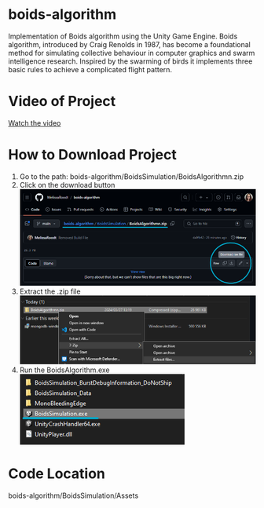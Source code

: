 # boids-algorithm
Implementation of Boids algorithm using the Unity Game Engine. Boids algorithm, introduced by Craig Renolds in 1987, has become a foundational method for simulating collective behaviour in computer graphics and swarm intelligence research. Inspired by the swarming of birds it implements three basic rules to achieve a complicated flight pattern.

# Video of Project
[Watch the video](https://youtu.be/a6eu54CsfB8)

# How to Download Project
1. Go to the path: boids-algorithm/BoidsSimulation/BoidsAlgorithmn.zip
2. Click on the download button
![Sample Image](./Resources/howToDownload.png)
3. Extract the .zip file
![Sample Image](./Resources/howToExtract.png)
4. Run the BoidsAlgorithm.exe
![Sample Image](./Resources/howToPlay.png)

# Code Location
boids-algorithm/BoidsSimulation/Assets
